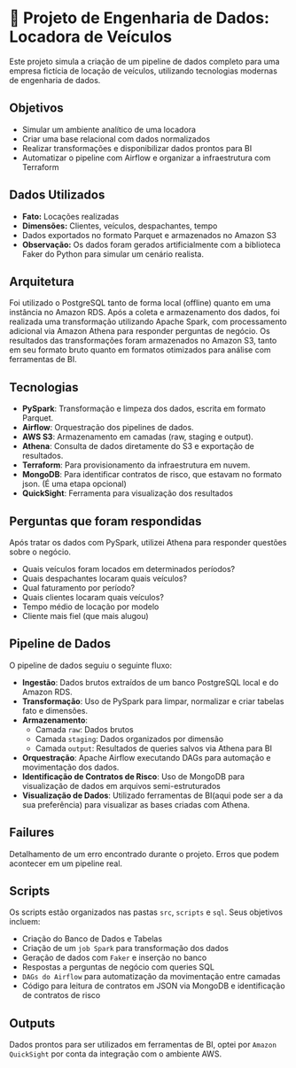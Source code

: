 # 🚗 Projeto de Engenharia de Dados: Locadora de Veículos

Este projeto simula a criação de um pipeline de dados completo para uma empresa fictícia de locação de veículos, utilizando tecnologias modernas de engenharia de dados.

## Objetivos

- Simular um ambiente analítico de uma locadora
- Criar uma base relacional com dados normalizados
- Realizar transformações e disponibilizar dados prontos para BI
- Automatizar o pipeline com Airflow e organizar a infraestrutura com Terraform

## Dados Utilizados

- **Fato:** Locações realizadas
- **Dimensões:** Clientes, veículos, despachantes, tempo
- Dados exportados no formato Parquet e armazenados no Amazon S3
- **Observação:** Os dados foram gerados artificialmente com a biblioteca Faker do Python para simular um cenário realista.

## Arquitetura

Foi utilizado o PostgreSQL tanto de forma local (offline) quanto em uma instância no Amazon RDS. Após a coleta e armazenamento dos dados, foi realizada uma transformação utilizando Apache Spark, com processamento adicional via Amazon Athena para responder perguntas de negócio. Os resultados das transformações foram armazenados no Amazon S3, tanto em seu formato bruto quanto em formatos otimizados para análise com ferramentas de BI.

## Tecnologias

- **PySpark**: Transformação e limpeza dos dados, escrita em formato Parquet.
- **Airflow**: Orquestração dos pipelines de dados.
- **AWS S3**: Armazenamento em camadas (raw, staging e output).
- **Athena**: Consulta de dados diretamente do S3 e exportação de resultados.
- **Terraform**: Para provisionamento da infraestrutura em nuvem.
- **MongoDB**: Para identificar contratos de risco, que estavam no formato json. (É uma etapa opcional)
- **QuickSight**: Ferramenta para visualização dos resultados

## Perguntas que foram respondidas

Após tratar os dados com PySpark, utilizei Athena para responder questões sobre o negócio.

- Quais veículos foram locados em determinados períodos?
- Quais despachantes locaram quais veículos?
- Qual faturamento por período?
- Quais clientes locaram quais veículos?
- Tempo médio de locação por modelo
- Cliente mais fiel (que mais alugou)

## Pipeline de Dados

O pipeline de dados seguiu o seguinte fluxo:
- **Ingestão**: Dados brutos extraídos de um banco PostgreSQL local e do Amazon RDS.
- **Transformação**: Uso de PySpark para limpar, normalizar e criar tabelas fato e dimensões.
-  **Armazenamento**:
   - Camada `raw`: Dados brutos
   - Camada `staging`: Dados organizados por dimensão
   - Camada `output`: Resultados de queries salvos via Athena para BI
- **Orquestração**: Apache Airflow executando DAGs para automação e movimentação dos dados.
- **Identificação de Contratos de Risco**: Uso de MongoDB para visualização de dados em arquivos semi-estruturados
- **Visualização de Dados**: Utilizado ferramentas de BI(aqui pode ser a da sua preferência) para visualizar as bases criadas com Athena.

## Failures

Detalhamento de um erro encontrado durante o projeto. Erros que podem acontecer em um pipeline real.

## Scripts

Os scripts estão organizados nas pastas `src`, `scripts` e `sql`. Seus objetivos incluem:
- Criação do Banco de Dados e Tabelas
- Criação de um `job Spark` para transformação dos dados
- Geração de dados com `Faker` e inserção no banco
- Respostas a perguntas de negócio com queries SQL
- `DAGs do Airflow` para automatização da movimentação entre camadas
- Código para leitura de contratos em JSON via MongoDB e identificação de contratos de risco

## Outputs

Dados prontos para ser utilizados em ferramentas de BI, optei por `Amazon QuickSight` por conta da integração com o ambiente AWS.
